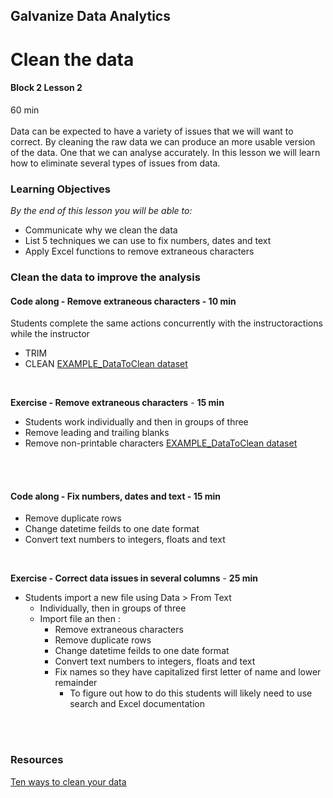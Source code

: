 ## Galvanize Data Analytics
# Clean the data
#### Block 2 Lesson 2

60 min
<br>
<br>
Data can be expected to have a variety of issues that we will want to correct.  By cleaning the raw data we can produce an more usable version of the data.  One that we can analyse accurately.  In this lesson we will learn how to eliminate several types of issues from data.

### Learning Objectives

*By the end of this lesson you will be able to:*
* Communicate why we clean the data
* List 5 techniques we can use to fix numbers, dates and text 
* Apply Excel functions to remove extraneous characters


### Clean the data to improve the analysis
#### Code along - Remove extraneous characters - **10 min**
Students complete the same actions concurrently with the instructoractions while the instructor
* TRIM
* CLEAN
    [EXAMPLE_DataToClean dataset](https://docs.google.com/spreadsheets/d/1CDWBeqpUTBd1TkmDz_M6UGRWdHgU7LOcoiGRTvIttKA/edit#gid=0)
<br>

**Exercise - Remove extraneous characters** - **15 min**
* Students work individually and then in groups of three
* Remove leading and trailing blanks
* Remove non-printable characters
    [EXAMPLE_DataToClean dataset](https://docs.google.com/spreadsheets/d/1CDWBeqpUTBd1TkmDz_M6UGRWdHgU7LOcoiGRTvIttKA/edit#gid=0)
<br>
<br>

#### Code along - Fix numbers, dates and text - **15 min**
* Remove duplicate rows
* Change datetime feilds to one date format
* Convert text numbers to integers, floats and text
<br>

**Exercise - Correct data issues in several columns** - **25 min**
* Students import a new file using Data > From Text
  * Individually, then in groups of three
  * Import file an then :
    * Remove extraneous characters
    * Remove duplicate rows
    * Change datetime feilds to one date format
    * Convert text numbers to integers, floats and text
    * Fix names so they have capitalized first letter of name and lower remainder
      * To figure out how to do this students will likely need to use search and Excel documentation
<br>
<br>

### Resources
[Ten ways to clean your data](https://support.office.com/en-us/article/top-ten-ways-to-clean-your-data-2844b620-677c-47a7-ac3e-c2e157d1db19)



